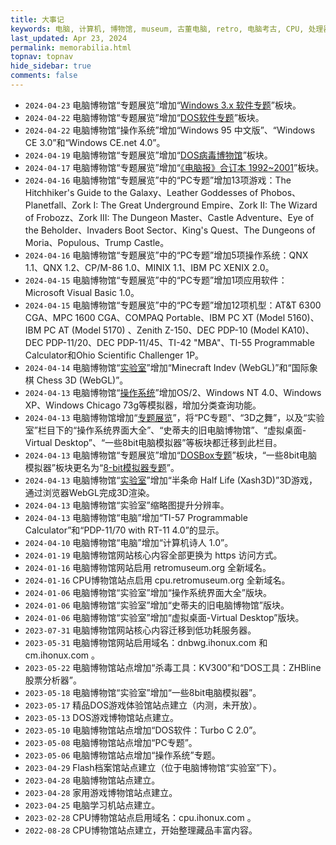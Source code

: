 ```yaml
---
title: 大事记
keywords: 电脑, 计算机, 博物馆, museum, 古董电脑, retro, 电脑考古, CPU, 处理器, 微处理器, DOS, 游戏, 模拟器, Mac, Apple, 苹果, IBM, BBC, Atari, Xerox, Alto, PDP, TRS, SHARP, PC, ZX81, TI, Commodore, ZX, Spectrum, Laser, Acorn, Windows, MSX, NEC, Macintosh, Acorn, CEC, DOS, GEOS, Amiga, Z80, Psion, HP, UCDOS, WPS, Windows CE, 文曲星, processor, qualification, information, pictures, core, frequency, chip packaging, packaging, cpu info, x86, amd, cyrix, harris, ibm, idt, iit, intel, motorola, nec, sgs, sgs-thomson, siemens, ST, signetics, mhs, ti, texas instruments, ulsi, umc, weitek, zilog, 3002, 4004, 4040, 8008, 808x, 8085, 8088, 8086, 80188, 80186, 80286, 286, 80386, 386, i386, Am386, 386sx, 386dx, 486, i486, 586, 486sx, 486dx, overdrive, 487, pentium, 586, 5x86, 386dlc, 386slc, 486dx2, mmx, ppro, pentium-pro, pro, athlon, duron, z80, dirk oppelt, dirk, oppelt, engineering, sample, samples, core, xeon
last_updated: Apr 23, 2024
permalink: memorabilia.html
topnav: topnav
hide_sidebar: true
comments: false
---
```



- `2024-04-23`     电脑博物馆“专题展览”增加“<a href="https://computer.retromuseum.org:86/?data=cm/data/win31.json" target="_blank" onclick="return checkLinks();">Windows 3.x 软件专题</a>”板块。<!-- 收集19个软件 -->
- `2024-04-22`     电脑博物馆“专题展览”增加“<a href="https://computer.retromuseum.org:86/?data=cm/data/dos.json" target="_blank" onclick="return checkLinks();">DOS软件专题</a>”板块。<!-- 收集22个软件 -->
- `2024-04-22`     电脑博物馆“操作系统”增加“Windows 95 中文版”、“Windows CE 3.0”和“Windows CE.net 4.0”。
- `2024-04-19`     电脑博物馆“专题展览”增加“<a href="https://computer.retromuseum.org:86/?data=cm/malware/malware.json" target="_blank" onclick="return checkLinks();">DOS病毒博物馆</a>”板块。<!-- 已收集74个病毒例程 -->
- `2024-04-17`     电脑博物馆“专题展览”增加“<a href="https://computer.retromuseum.org:86/player.html?machine=icpcw" target="_blank" onclick="return checkLinks();">《电脑报》合订本 1992~2001</a>”板块。
- `2024-04-16`     电脑博物馆“专题展览”中的“PC专题”增加13项游戏：The Hitchhiker's Guide to the Galaxy、Leather Goddesses of Phobos、Planetfall、Zork I: The Great Underground Empire、Zork II: The Wizard of Frobozz、Zork III: The Dungeon Master、Castle Adventure、Eye of the Beholder、Invaders Boot Sector、King's Quest、The Dungeons of Moria、Populous、Trump Castle。
- `2024-04-16`     电脑博物馆“专题展览”中的“PC专题”增加5项操作系统：QNX 1.1、QNX 1.2、CP/M-86 1.0、MINIX 1.1、IBM PC XENIX 2.0。<!-- 也在“操作系统”进行了显示。 -->
- `2024-04-15`     电脑博物馆“专题展览”中的“PC专题”增加1项应用软件：Microsoft Visual Basic 1.0。
- `2024-04-15`     电脑博物馆“专题展览”中的“PC专题”增加12项机型：AT&T 6300 CGA、MPC 1600 CGA、COMPAQ Portable、IBM PC XT (Model 5160)、IBM PC AT (Model 5170) 、Zenith Z-150、DEC PDP-10 (Model KA10)、DEC PDP-11/20、DEC PDP-11/45、TI-42 "MBA"、TI-55 Programmable Calculator和Ohio Scientific Challenger 1P。<!-- 也在站点首页进行了显示。 -->
- `2024-04-14`     电脑博物馆“<a href="https://computer.retromuseum.org:86/labs.html" target="_blank" onclick="return checkLinks();">实验室</a>”增加“Minecraft Indev (WebGL)”和“国际象棋 Chess 3D (WebGL)”。
- `2024-04-13`     电脑博物馆“<a href="https://computer.retromuseum.org:86/osjs/" target="_blank" onclick="return checkLinks();">操作系统</a>”增加OS/2、Windows NT 4.0、Windows XP、Windows Chicago 73g等模拟器，增加分类查询功能。<!-- 已收集42个操作系统 -->
- `2024-04-13`     电脑博物馆增加“<a href="https://computer.retromuseum.org:86/special.html" target="_blank" onclick="return checkLinks();">专题展览</a>”，将“PC专题”、“3D之舞”，以及“实验室”栏目下的“操作系统界面大全”、“史蒂夫的旧电脑博物馆”、“虚拟桌面-Virtual Desktop”、“一些8bit电脑模拟器”等板块都迁移到此栏目。
- `2024-04-13`     电脑博物馆“专题展览”增加“<a href="https://computer.retromuseum.org:86/player.html?machine=dosboxdemos" target="_blank" onclick="return checkLinks();">DOSBox专题</a>”板块，“一些8bit电脑模拟器”板块更名为“<a href="https://computer.retromuseum.org:86/player.html?machine=tiny8bit" target="_blank" onclick="return checkLinks();">8-bit模拟器专题</a>”。
- `2024-04-13`     电脑博物馆“<a href="https://computer.retromuseum.org:86/labs.html" target="_blank" onclick="return checkLinks();">实验室</a>”增加“半条命 Half Life (Xash3D)”3D游戏，通过浏览器WebGL完成3D渲染。
- `2024-04-13`     电脑博物馆“实验室”缩略图提升分辨率。
- `2024-04-13`     电脑博物馆“电脑”增加“TI-57 Programmable Calculator”和“PDP-11/70 with RT-11 4.0”的显示。
- `2024-04-10`     电脑博物馆“电脑”增加“计算机诗人 1.0”。
- `2024-01-19`     电脑博物馆网站核心内容全部更换为 https 访问方式。
- `2024-01-16`     电脑博物馆网站启用 retromuseum.org 全新域名。
- `2024-01-16`     CPU博物馆站点启用 cpu.retromuseum.org 全新域名。
- `2024-01-06`     电脑博物馆“实验室”增加“操作系统界面大全”版块。
- `2024-01-06`     电脑博物馆“实验室”增加“史蒂夫的旧电脑博物馆”版块。
- `2024-01-06`     电脑博物馆“实验室”增加“虚拟桌面-Virtual Desktop”版块。
- `2023-07-31`     电脑博物馆网站核心内容迁移到低功耗服务器。
- `2023-05-31`     电脑博物馆网站启用域名：dnbwg.ihonux.com 和 cm.ihonux.com 。<!-- 门户内容在 Vercel 和 Github 各部署了一套。 -->
- `2023-05-22`     电脑博物馆站点增加“杀毒工具：KV300”和“DOS工具：ZHBline 股票分析器”。
- `2023-05-18`     电脑博物馆“实验室”增加“一些8bit电脑模拟器”。<!-- tiny8bit -->
- `2023-05-17`     精品DOS游戏体验馆站点建立（内测，未开放）。<!-- ddyx.me -->
- `2023-05-13`     DOS游戏博物馆站点建立。<!-- chinese-dos-games-web -->
- `2023-05-10`     电脑博物馆站点增加“DOS软件：Turbo C 2.0”。<!-- 内含贺斌早期写的万年历源代码。 -->
- `2023-05-08`     电脑博物馆站点增加“PC专题”。<!-- pcjs -->
- `2023-05-06`     电脑博物馆站点增加“操作系统”专题。<!-- osjs <- copy.sh -->
- `2023-04-29`     Flash档案馆站点建立（位于电脑博物馆“实验室”下）。
- `2023-04-28`     电脑博物馆站点建立。
- `2023-04-28`     家用游戏博物馆站点建立。
- `2023-04-25`     电脑学习机站点建立。
- `2023-02-28`     CPU博物馆站点启用域名：cpu.ihonux.com 。
- `2022-08-28`     CPU博物馆站点建立，开始整理藏品丰富内容。